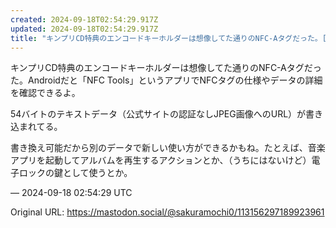 ```yaml
---
created: 2024-09-18T02:54:29.917Z
updated: 2024-09-18T02:54:29.917Z
title: "キンプリCD特典のエンコードキーホルダーは想像してた通りのNFC-Aタグだった。[...]"
---
```


<p>キンプリCD特典のエンコードキーホルダーは想像してた通りのNFC-Aタグだった。Androidだと「NFC Tools」というアプリでNFCタグの仕様やデータの詳細を確認できるよ。</p><p>54バイトのテキストデータ（公式サイトの認証なしJPEG画像へのURL）が書き込まれてる。</p><p>書き換え可能だから別のデータで新しい使い方ができるかもね。たとえば、音楽アプリを起動してアルバムを再生するアクションとか、（うちにはないけど）電子ロックの鍵として使うとか。</p>

&mdash; 2024-09-18 02:54:29 UTC

Original URL: https://mastodon.social/@sakuramochi0/113156297189923961
